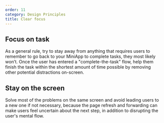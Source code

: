 ```yaml
---
order: 11
category: Design Principles
title: Clear focus
---
```


## Focus on task
As a general rule, try to stay away from anything that requires users to remember to go back to your MiniApp to complete tasks, they most likely won’t. Once the user has entered a "complete-the-task" flow, help them finish the task within the shortest amount of time possible by removing other potential distractions on-screen. 

## Stay on the screen
Solve most of the problems on the same screen and avoid leading users to a new one if not necessary, because the page refresh and forwarding can make users feel uncertain about the next step, in addition to disrupting the user's mental flow.

